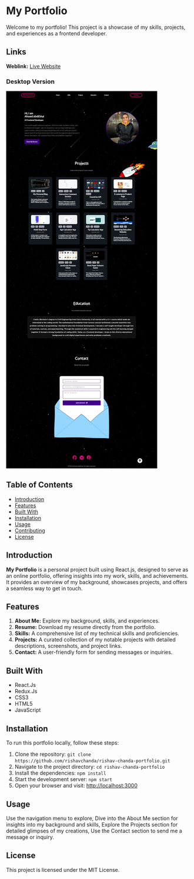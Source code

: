 # My Portfolio

Welcome to my portfolio! This project is a showcase of my skills, projects, and experiences as a frontend developer.

## Links
**Weblink:** [Live Website](https://xcordeva.github.io/)

### Desktop Version
![](./full-page-screenshot.jpg)


## Table of Contents

- [Introduction](#introduction)
- [Features](#features)
- [Built With](#technologies-used)
- [Installation](#installation)
- [Usage](#usage)
- [Contributing](#contributing)
- [License](#license)

## Introduction

**My Portfolio** is a personal project built using React.js, designed to serve as an online portfolio, offering insights into my work, skills, and achievements. It provides an overview of my background, showcases projects, and offers a seamless way to get in touch.

## Features

1. **About Me:** Explore my background, skills, and experiences.
2. **Resume:** Download my resume directly from the portfolio.
3. **Skills:** A comprehensive list of my technical skills and proficiencies.
4. **Projects:** A curated collection of my notable projects with detailed descriptions, screenshots, and project links.
5. **Contact:** A user-friendly form for sending messages or inquiries.


## Built With

- React.Js
- Redux.Js
- CSS3
- HTML5 
- JavaScript


## Installation

To run this portfolio locally, follow these steps:

1. Clone the repository: `git clone https://github.com/rishavchanda/rishav-chanda-portfolio.git`
2. Navigate to the project directory: `cd rishav-chanda-portfolio`
3. Install the dependencies: `npm install`
4. Start the development server: `npm start`
5. Open your browser and visit: [http://localhost:3000](http://localhost:3000)

## Usage

Use the navigation menu to explore, Dive into the About Me section for insights into my background and skills, Explore the Projects section for detailed glimpses of my creations, Use the Contact section to send me a message or inquiry.


## License
This project is licensed under the MIT License.

